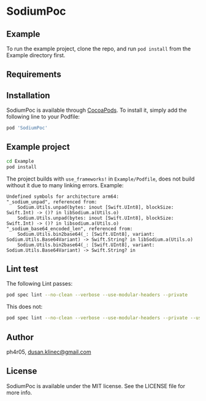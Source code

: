 # SodiumPoc

## Example

To run the example project, clone the repo, and run `pod install` from the Example directory first.

## Requirements

## Installation

SodiumPoc is available through [CocoaPods](https://cocoapods.org). To install
it, simply add the following line to your Podfile:

```ruby
pod 'SodiumPoc'
```

## Example project

```bash
cd Example
pod install
```

The project builds with `use_frameworks!` in `Example/Podfile`, does not build without it due to many linking errors. Example:

```
Undefined symbols for architecture arm64:
"_sodium_unpad", referenced from:
    Sodium.Utils.unpad(bytes: inout [Swift.UInt8], blockSize: Swift.Int) -> ()? in libSodium.a(Utils.o)
    Sodium.Utils.unpad(bytes: inout [Swift.UInt8], blockSize: Swift.Int) -> ()? in libsodium.a(Utils.o)
"_sodium_base64_encoded_len", referenced from:
    Sodium.Utils.bin2base64(_: [Swift.UInt8], variant: Sodium.Utils.Base64Variant) -> Swift.String? in libSodium.a(Utils.o)
    Sodium.Utils.bin2base64(_: [Swift.UInt8], variant: Sodium.Utils.Base64Variant) -> Swift.String? in 
```

## Lint test

The following Lint passes:
```bash
pod spec lint --no-clean --verbose --use-modular-headers --private  
```

This does not:
```bash
pod spec lint --no-clean --verbose --use-modular-headers --private --use-libraries 
```

## Author

ph4r05, dusan.klinec@gmail.com

## License

SodiumPoc is available under the MIT license. See the LICENSE file for more info.
